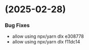 #  (2025-02-28)


### Bug Fixes

* allow using npx/yarn dlx e308778
* allow using npx/yarn dlx f11dc14




